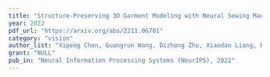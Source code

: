 ```yaml
---
title: "Structure-Preserving 3D Garment Modeling with Neural Sewing Machines"
year: 2022
pdf_url: "https://arxiv.org/abs/2211.06701"
category: "vision"
author_list: "Xipeng Chen, Guangrun Wang, Dizhong Zhu, Xiaodan Liang, Philip H. S. Torr, Liang Lin"
grant: "NULL"
pub_in: "Neural Information Processing Systems (NeurIPS), 2022"
---
```


